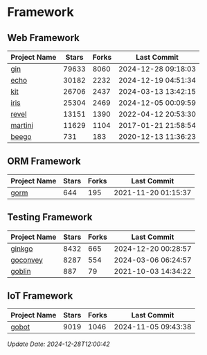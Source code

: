 # Framework

## Web Framework
| Project Name | Stars | Forks | Last Commit |
| ------------ | ----- | ----- | ----------- |
| [gin](https://github.com/gin-gonic/gin) | 79633 | 8060 | 2024-12-28 09:18:03 |
| [echo](https://github.com/labstack/echo) | 30182 | 2232 | 2024-12-19 04:51:34 |
| [kit](https://github.com/go-kit/kit) | 26706 | 2437 | 2024-03-13 13:42:15 |
| [iris](https://github.com/kataras/iris) | 25304 | 2469 | 2024-12-05 00:09:59 |
| [revel](https://github.com/revel/revel) | 13151 | 1390 | 2022-04-12 20:53:30 |
| [martini](https://github.com/go-martini/martini) | 11629 | 1104 | 2017-01-21 21:58:54 |
| [beego](https://github.com/astaxie/beego) | 731 | 183 | 2020-12-13 11:36:23 |

## ORM Framework
| Project Name | Stars | Forks | Last Commit |
| ------------ | ----- | ----- | ----------- |
| [gorm](https://github.com/jinzhu/gorm) | 644 | 195 | 2021-11-20 01:15:37 |

## Testing Framework
| Project Name | Stars | Forks | Last Commit |
| ------------ | ----- | ----- | ----------- |
| [ginkgo](https://github.com/onsi/ginkgo) | 8432 | 665 | 2024-12-20 00:28:57 |
| [goconvey](https://github.com/smartystreets/goconvey) | 8287 | 554 | 2024-03-06 06:24:57 |
| [goblin](https://github.com/franela/goblin) | 887 | 79 | 2021-10-03 14:34:22 |

## IoT Framework
| Project Name | Stars | Forks | Last Commit |
| ------------ | ----- | ----- | ----------- |
| [gobot](https://github.com/hybridgroup/gobot) | 9019 | 1046 | 2024-11-05 09:43:38 |

*Update Date: 2024-12-28T12:00:42*
